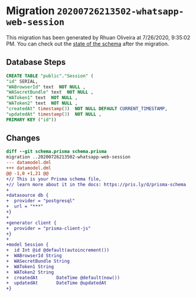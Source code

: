 # Migration `20200726213502-whatsapp-web-session`

This migration has been generated by Rhuan Oliveira at 7/26/2020, 9:35:02 PM.
You can check out the [state of the schema](./schema.prisma) after the migration.

## Database Steps

```sql
CREATE TABLE "public"."Session" (
"id" SERIAL,
"WABrowserId" text  NOT NULL ,
"WASecretBundle" text  NOT NULL ,
"WAToken1" text  NOT NULL ,
"WAToken2" text  NOT NULL ,
"createdAt" timestamp(3)  NOT NULL DEFAULT CURRENT_TIMESTAMP,
"updatedAt" timestamp(3)  NOT NULL ,
PRIMARY KEY ("id"))
```

## Changes

```diff
diff --git schema.prisma schema.prisma
migration ..20200726213502-whatsapp-web-session
--- datamodel.dml
+++ datamodel.dml
@@ -1,0 +1,21 @@
+// This is your Prisma schema file,
+// learn more about it in the docs: https://pris.ly/d/prisma-schema
+
+datasource db {
+  provider = "postgresql"
+  url = "***"
+}
+
+generator client {
+  provider = "prisma-client-js"
+}
+
+model Session {
+  id Int @id @default(autoincrement())
+  WABrowserId String
+  WASecretBundle String
+  WAToken1 String
+  WAToken2 String
+  createdAt       DateTime @default(now())
+  updatedAt       DateTime @updatedAt
+}
```


